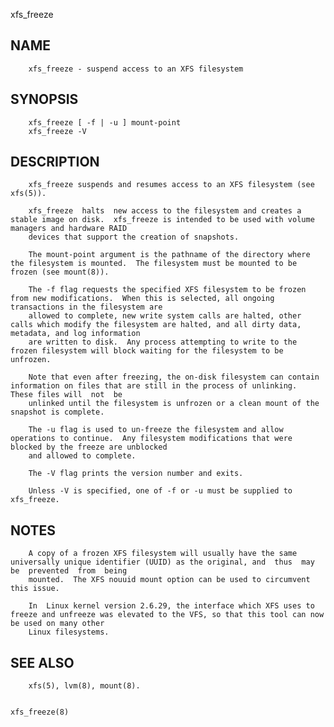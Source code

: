   xfs_freeze
 
## NAME
        xfs_freeze - suspend access to an XFS filesystem
 
## SYNOPSIS
        xfs_freeze [ -f | -u ] mount-point
        xfs_freeze -V
 
## DESCRIPTION
        xfs_freeze suspends and resumes access to an XFS filesystem (see xfs(5)).
 
        xfs_freeze  halts  new access to the filesystem and creates a stable image on disk.  xfs_freeze is intended to be used with volume managers and hardware RAID
        devices that support the creation of snapshots.
 
        The mount-point argument is the pathname of the directory where the filesystem is mounted.  The filesystem must be mounted to be frozen (see mount(8)).
 
        The -f flag requests the specified XFS filesystem to be frozen from new modifications.  When this is selected, all ongoing transactions in the filesystem are
        allowed to complete, new write system calls are halted, other calls which modify the filesystem are halted, and all dirty data, metadata, and log information
        are written to disk.  Any process attempting to write to the frozen filesystem will block waiting for the filesystem to be unfrozen.
 
        Note that even after freezing, the on-disk filesystem can contain information on files that are still in the process of unlinking.  These files will  not  be
        unlinked until the filesystem is unfrozen or a clean mount of the snapshot is complete.
 
        The -u flag is used to un-freeze the filesystem and allow operations to continue.  Any filesystem modifications that were blocked by the freeze are unblocked
        and allowed to complete.
 
        The -V flag prints the version number and exits.
 
        Unless -V is specified, one of -f or -u must be supplied to xfs_freeze.
 
## NOTES
        A copy of a frozen XFS filesystem will usually have the same universally unique identifier (UUID) as the original, and  thus  may  be  prevented  from  being
        mounted.  The XFS nouuid mount option can be used to circumvent this issue.
 
        In  Linux kernel version 2.6.29, the interface which XFS uses to freeze and unfreeze was elevated to the VFS, so that this tool can now be used on many other
        Linux filesystems.
 
## SEE ALSO
        xfs(5), lvm(8), mount(8).
 
                                                                                                                                                        xfs_freeze(8)
